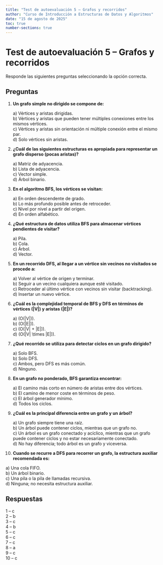 ```yaml
---
title: "Test de autoevaluación 5 – Grafos y recorridos"
author: "Curso de Introducción a Estructuras de Datos y Algoritmos"
date: "15 de agosto de 2025"
toc: true
number-sections: true
---
```


# Test de autoevaluación 5 – Grafos y recorridos

Responde las siguientes preguntas seleccionando la opción correcta.

## Preguntas

1. **Un grafo simple no dirigido se compone de:**

   a) Vértices y aristas dirigidas.  
   b) Vértices y aristas que pueden tener múltiples conexiones entre los mismos vértices.  
   c) Vértices y aristas sin orientación ni múltiple conexión entre el mismo par.  
   d) Solo vértices sin aristas.

2. **¿Cuál de las siguientes estructuras es apropiada para representar un grafo disperso (pocas aristas)?**

   a) Matriz de adyacencia.  
   b) Lista de adyacencia.  
   c) Vector simple.  
   d) Árbol binario.

3. **En el algoritmo BFS, los vértices se visitan:**

   a) En orden descendente de grado.  
   b) Lo más profundo posible antes de retroceder.  
   c) Nivel por nivel a partir del origen.  
   d) En orden alfabético.

4. **¿Qué estructura de datos utiliza BFS para almacenar vértices pendientes de visitar?**

   a) Pila.  
   b) Cola.  
   c) Árbol.  
   d) Vector.

5. **En un recorrido DFS, al llegar a un vértice sin vecinos no visitados se procede a:**

   a) Volver al vértice de origen y terminar.  
   b) Seguir a un vecino cualquiera aunque esté visitado.  
   c) Retroceder al último vértice con vecinos sin visitar (backtracking).  
   d) Insertar un nuevo vértice.

6. **¿Cuál es la complejidad temporal de BFS y DFS en términos de vértices \(|V|\) y aristas \(|E|\)?**

   a) \(O(|V|)\).  
   b) \(O(|E|)\).  
   c) \(O(|V| + |E|)\).  
   d) \(O(|V| \times |E|)\).

7. **¿Qué recorrido se utiliza para detectar ciclos en un grafo dirigido?**

   a) Solo BFS.  
   b) Solo DFS.  
   c) Ambos, pero DFS es más común.  
   d) Ninguno.

8. **En un grafo no ponderado, BFS garantiza encontrar:**

   a) El camino más corto en número de aristas entre dos vértices.  
   b) El camino de menor coste en términos de peso.  
   c) El árbol generador mínimo.  
   d) Todos los ciclos.

9. **¿Cuál es la principal diferencia entre un grafo y un árbol?**

   a) Un grafo siempre tiene una raíz.  
   b) Un árbol puede contener ciclos, mientras que un grafo no.  
   c) Un árbol es un grafo conectado y acíclico, mientras que un grafo puede contener ciclos y no estar necesariamente conectado.  
   d) No hay diferencia; todo árbol es un grafo y viceversa.

10. **Cuando se recurre a DFS para recorrer un grafo, la estructura auxiliar recomendada es:**

   a) Una cola FIFO.  
   b) Un árbol binario.  
   c) Una pila o la pila de llamadas recursiva.  
   d) Ninguna; no necesita estructura auxiliar.

## Respuestas

1 – c  
2 – b  
3 – c  
4 – b  
5 – c  
6 – c  
7 – c  
8 – a  
9 – c  
10 – c